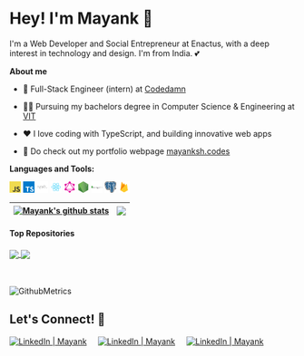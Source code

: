 

# Hey! I'm Mayank 👋

I'm a Web Developer and Social Entrepreneur at Enactus, with a deep interest in technology and design. I'm from India. 💕

**About me**

- 💼 Full-Stack Engineer (intern) at [Codedamn](https://codedamn.com/)

- 👨‍🎓 Pursuing my bachelors degree in Computer Science & Engineering at [VIT](https://chennai.vit.ac.in/)

- ❤️ I love coding with TypeScript, and building innovative web apps

- 🚀 Do check out my portfolio webpage [mayanksh.codes](https://mayanksh.codes/)



**Languages and Tools:**  

<code><img height="20" src="https://raw.githubusercontent.com/github/explore/80688e429a7d4ef2fca1e82350fe8e3517d3494d/topics/javascript/javascript.png"></code>
<code><img height="20" src="https://raw.githubusercontent.com/github/explore/80688e429a7d4ef2fca1e82350fe8e3517d3494d/topics/typescript/typescript.png"></code>
<code><img height="20" src="https://raw.githubusercontent.com/github/explore/master/topics/nextjs/nextjs.png"></code>
<code><img height="20" src="https://raw.githubusercontent.com/github/explore/80688e429a7d4ef2fca1e82350fe8e3517d3494d/topics/react/react.png"></code>
<code><img height="20" src="https://raw.githubusercontent.com/github/explore/5c058a388828bb5fde0bcafd4bc867b5bb3f26f3/topics/graphql/graphql.png"></code>
<code><img height="20" src="https://raw.githubusercontent.com/github/explore/80688e429a7d4ef2fca1e82350fe8e3517d3494d/topics/nodejs/nodejs.png"></code> 
<code><img height="20" src="https://raw.githubusercontent.com/github/explore/master/topics/mongodb/mongodb.png"></code> 
<code><img height="20" src="https://raw.githubusercontent.com/github/explore/master/topics/postgresql/postgresql.png"></code> 
<code><img height="20" src="https://raw.githubusercontent.com/github/explore/master/topics/firebase/firebase.png"></code> 


| <a href="https://github.com/anuraghazra/github-readme-stats"><img align="center" src="https://github-readme-stats.vercel.app/api?username=Mayank-Sh07&show_icons=true&include_all_commits=true&theme=buefy&hide_border=true" alt="Mayank's github stats" /></a> | <a href="https://github.com/anuraghazra/github-readme-stats"><img align="center" src="https://github-readme-stats.vercel.app/api/top-langs/?username=Mayank-Sh07&layout=compact&theme=buefy&hide_border=true" /></a> |
| ------------- | ------------- |

#### Top Repositories


<a href="https://github.com/anuraghazra/github-readme-stats">
  <img align="center" src="https://github-readme-stats.vercel.app/api/pin/?username=Mayank-Sh07&repo=SynCollab-v1.0.0&theme=buefy" />
</a>
<a href="https://github.com/anuraghazra/anuraghazra.github.io">
  <img align="center" src="https://github-readme-stats.vercel.app/api/pin/?username=Mayank-Sh07&repo=Safe-Zone&theme=buefy" />
</a>

<br />
<br />
<br />

![GithubMetrics](https://user-images.githubusercontent.com/52369953/152650443-fc419413-73db-458b-89a9-d9234b2a7c00.PNG)
<!-- ![Metrics](https://metrics.lecoq.io/Mayank-Sh07?template=classic&repositories.affiliations=contributor&isocalendar=1&languages=1&achievements=1&isocalendar.duration=half-year&languages.limit=8&languages.threshold=0%25&languages.colors=github&languages.sections=most-used&languages.indepth=false&languages.analysis.timeout=15&languages.categories=markup%2C%20programming&languages.recent.categories=markup%2C%20programming&languages.recent.load=300&languages.recent.days=14&achievements.threshold=A&achievements.secrets=true&achievements.display=compact&achievements.limit=0&config.timezone=Asia%2FCalcutta) -->

## Let's Connect! :handshake:

<a href="https://www.linkedin.com/in/mayanksh07"><img title="LinkedIn | Mayank" src="https://cdn.svgporn.com/logos/linkedin.svg" width="80" style=""></a>&nbsp;&nbsp;&nbsp;&nbsp;
<a href="mailto:mash07.dev@gmail.com"><img title="LinkedIn | Mayank" src="https://cdn.svgporn.com/logos/google-gmail.svg" width="30"></a>&nbsp;&nbsp;&nbsp;&nbsp;
<a href="https://www.instagram.com/mayank_sh07/"><img title="LinkedIn | Mayank" src="https://cdn.svgporn.com/logos/instagram.svg" width="80"></a>
